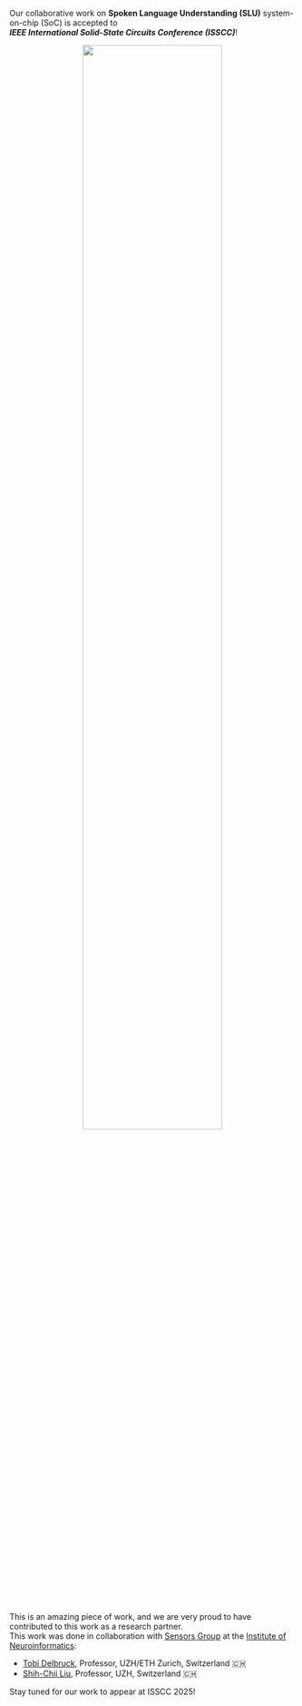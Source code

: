 <!-- <span style="display: block; height: 0.5em;"></span> -->

Our collaborative work on <i class="fa-solid fa-microphone-lines fa-xl"></i> <b>Spoken Language Understanding (SLU)</b> <i class="fa-solid fa-microchip fa-xl"></i> system-on-chip (SoC) is accepted to <br>
<em><b>IEEE International Solid-State Circuits Conference (ISSCC)</b></em>! <br>

<center><img src="{{ site.base_url }}/img/news/2024-10-16.gif" width="70%"></center><br>

This is an amazing piece of work, and we are very proud to have contributed to this work as a research partner. <br>
This work was done in collaboration with <a href="https://sensors.ini.ch" target="_blank">Sensors Group</a> at the <a href="https://www.ini.uzh.ch/en.html" target="_blank">Institute of Neuroinformatics</a>:

<ul>
    <li>
        <a href = 'https://sensors.ini.ch' target=_blank>Tobi Delbruck</a>,
        Professor,
        UZH/ETH Zurich,
        Switzerland <span class='emoji'>🇨🇭</span>
    </li>
    <li>
        <a href = 'https://sensors.ini.ch' target=_blank>Shih-Chii Liu</a>,
        Professor,
        UZH,
        Switzerland <span class='emoji'>🇨🇭</span>
    </li>
</ul>

Stay tuned for our work to appear at ISSCC 2025! <i class="fa-regular fa-face-laugh-squint fa-shake fa-xl"></i>

<br><br><br><br>